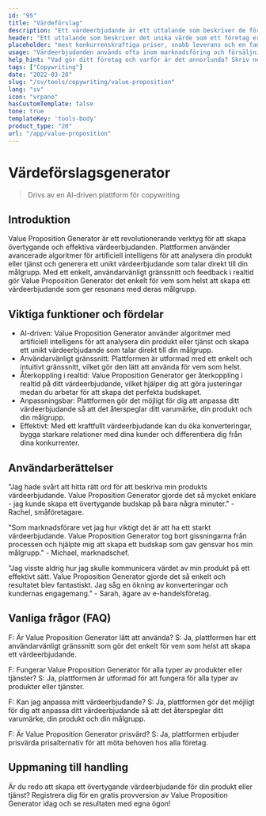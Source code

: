 ```yaml
---
id: "95"
title: "Värdeförslag"
description: "Ett värdeerbjudande är ett uttalande som beskriver de fördelar som ett företag erbjuder sina kunder. Det är ett uttalande om vad företaget kan göra för sina kunder, och det används ofta som ett sätt att skilja ett företag från ett annat."
header: "Ett uttalande som beskriver det unika värde som ett företag erbjuder sina kunder."
placeholder: "mest konkurrenskraftiga priser, snabb leverans och en fantastisk kundservice."
usage: "Värdeerbjudanden används ofta inom marknadsföring och försäljning för att kommunicera vad ett företag gör och varför det är annorlunda. Följande generator kan hjälpa dig att utforma och brainstromera ett stilistiskt värdeerbjudande som är nära kopplat till ditt varumärke."
help_hint: "Vad gör ditt företag och varför är det annorlunda? Skriv ner det så omvandlar vi det till ett värdeerbjudande."
tags: ["Copywriting"]
date: "2022-03-28"
slug: "/sv/tools/copywriting/value-proposition"
lang: "sv"
icon: "vrpano"
hasCustomTemplate: false
tone: true
templateKey: 'tools-body'
product_type: "20"
url: "/app/value-proposition"
---
```

# Värdeförslagsgenerator

> Drivs av en AI-driven plattform för copywriting

## Introduktion

Value Proposition Generator är ett revolutionerande verktyg för att skapa övertygande och effektiva värdeerbjudanden. Plattformen använder avancerade algoritmer för artificiell intelligens för att analysera din produkt eller tjänst och generera ett unikt värdeerbjudande som talar direkt till din målgrupp. Med ett enkelt, användarvänligt gränssnitt och feedback i realtid gör Value Proposition Generator det enkelt för vem som helst att skapa ett värdeerbjudande som ger resonans med deras målgrupp. 

## Viktiga funktioner och fördelar

- AI-driven: Value Proposition Generator använder algoritmer med artificiell intelligens för att analysera din produkt eller tjänst och skapa ett unikt värdeerbjudande som talar direkt till din målgrupp.
- Användarvänligt gränssnitt: Plattformen är utformad med ett enkelt och intuitivt gränssnitt, vilket gör den lätt att använda för vem som helst.
- Återkoppling i realtid: Value Proposition Generator ger återkoppling i realtid på ditt värdeerbjudande, vilket hjälper dig att göra justeringar medan du arbetar för att skapa det perfekta budskapet.
- Anpassningsbar: Plattformen gör det möjligt för dig att anpassa ditt värdeerbjudande så att det återspeglar ditt varumärke, din produkt och din målgrupp.
- Effektivt: Med ett kraftfullt värdeerbjudande kan du öka konverteringar, bygga starkare relationer med dina kunder och differentiera dig från dina konkurrenter.

## Användarberättelser

"Jag hade svårt att hitta rätt ord för att beskriva min produkts värdeerbjudande. Value Proposition Generator gjorde det så mycket enklare - jag kunde skapa ett övertygande budskap på bara några minuter." - Rachel, småföretagare.

"Som marknadsförare vet jag hur viktigt det är att ha ett starkt värdeerbjudande. Value Proposition Generator tog bort gissningarna från processen och hjälpte mig att skapa ett budskap som gav gensvar hos min målgrupp." - Michael, marknadschef.

"Jag visste aldrig hur jag skulle kommunicera värdet av min produkt på ett effektivt sätt. Value Proposition Generator gjorde det så enkelt och resultatet blev fantastiskt. Jag såg en ökning av konverteringar och kundernas engagemang." - Sarah, ägare av e-handelsföretag.

## Vanliga frågor (FAQ)

F: Är Value Proposition Generator lätt att använda?
S: Ja, plattformen har ett användarvänligt gränssnitt som gör det enkelt för vem som helst att skapa ett värdeerbjudande.

F: Fungerar Value Proposition Generator för alla typer av produkter eller tjänster?
S: Ja, plattformen är utformad för att fungera för alla typer av produkter eller tjänster.

F: Kan jag anpassa mitt värdeerbjudande?
S: Ja, plattformen gör det möjligt för dig att anpassa ditt värdeerbjudande så att det återspeglar ditt varumärke, din produkt och din målgrupp.

F: Är Value Proposition Generator prisvärd?
S: Ja, plattformen erbjuder prisvärda prisalternativ för att möta behoven hos alla företag.

## Uppmaning till handling

Är du redo att skapa ett övertygande värdeerbjudande för din produkt eller tjänst? Registrera dig för en gratis provversion av Value Proposition Generator idag och se resultaten med egna ögon!
